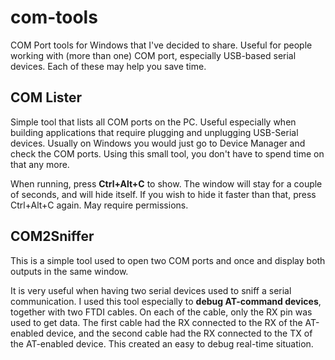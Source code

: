 # com-tools
COM Port tools for Windows that I've decided to share.
Useful for people working with (more than one) COM port, especially USB-based serial devices. Each of these may help you save time.

## COM Lister

Simple tool that lists all COM ports on the PC. Useful especially when building applications that require plugging and unplugging USB-Serial devices. Usually on Windows you would just go to Device Manager and check the COM ports. Using this small tool, you don't have to spend time on that any more.

When running, press **Ctrl+Alt+C** to show. The window will stay for a couple of seconds, and will hide itself. If you wish to hide it faster than that, press Ctrl+Alt+C again. May require permissions.

## COM2Sniffer

This is a simple tool used to open two COM ports and once and display both outputs in the same window.

It is very useful when having two serial devices used to sniff a serial communication. I used this tool especially to **debug AT-command devices**, together with two FTDI cables. On each of the cable, only the RX pin was used to get data. The first cable had the RX connected to the RX of the AT-enabled device, and the second cable had the RX connected to the TX of the AT-enabled device. This created an easy to debug real-time situation.
